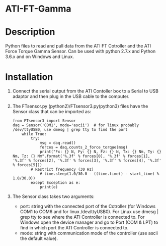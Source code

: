 # ATI-FT-Gamma

# Description
Python files to read and pull data from the ATI FT Cotroller and the ATI Force Torque Gamma Sensor. Can be used with python 2.7.x and Python 3.6.x and on Windows and Linux.

# Installation

1. Connect the serial output from the ATI Contoller box to a Serial to USB adaptor and then plug in the USB cable to the computer.

2. The FTsensor.py (python2)/FTsensor3.py(python3) files have the Sensor class that can be imported as:
	```
	from FTsensor3 import Sensor
	daq = Sensor('COM1', mode='ascii')  # for linux probably /dev/ttyUSB0, use dmesg | grep tty to find the port
    	while True:
            try:
                msg = daq.read()
            	forces = daq.counts_2_force_torque(msg)
            	print("Fx: {} N, Fy: {} N, Fz: {} N, Tx: {} Nm, Ty: {} Nm, Tz: {} Nm".format('%.3f' % forces[0], '%.3f' % forces[1], '%.3f' % forces[2], '%.3f' % forces[3], '%.3f' % forces[4], '%.3f' % forces[5]))
           	# Restrict frequency (30 Hz)
            	# time.sleep(1.0/30.0 - ((time.time() - start_time) % 1.0/30.0))
            except Exception as e:
            	print(e)
	```
3. The Sensor class takes two arguments:
	- port: string with the connected port of the Cotroller (for Windows COM1 to COM6 and for linux /dev/ttyUSB0).
	For Linux use dmesg | grep tty to see where the ATI Controller is connected to. For Windows open the device manager and go to Port (COM & LPT) to find in which port the  ATI Controller is connected to.
	- mode: string with communication mode of the controller (use ascii the default value).

